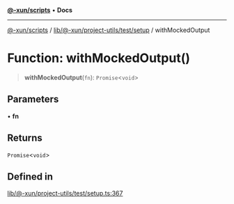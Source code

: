 [**@-xun/scripts**](../../../../../../README.md) • **Docs**

***

[@-xun/scripts](../../../../../../README.md) / [lib/@-xun/project-utils/test/setup](../README.md) / withMockedOutput

# Function: withMockedOutput()

> **withMockedOutput**(`fn`): `Promise`\<`void`\>

## Parameters

• **fn**

## Returns

`Promise`\<`void`\>

## Defined in

[lib/@-xun/project-utils/test/setup.ts:367](https://github.com/Xunnamius/xscripts/blob/154567d6fca3f6cf244137e710b029af872e1d9e/lib/@-xun/project-utils/test/setup.ts#L367)
